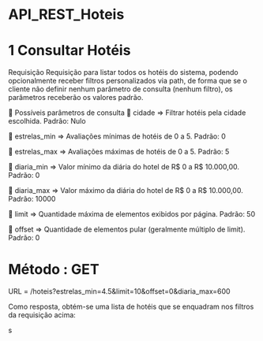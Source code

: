 # API_REST_Hoteis

# 1 Consultar Hotéis

Requisição
Requisição para listar todos os hotéis do sistema, podendo opcionalmente receber filtros personalizados via path, de forma que se o cliente não definir nenhum parâmetro de consulta (nenhum filtro), os parâmetros receberão os valores padrão. 

	Possíveis parâmetros de consulta
	cidade ⇒ Filtrar hotéis pela cidade escolhida. Padrão: Nulo 

	estrelas_min ⇒ Avaliações mínimas de hotéis de 0 a 5. Padrão: 0

	estrelas_max ⇒ Avaliações máximas de hotéis de 0 a 5. Padrão: 5

	diaria_min ⇒ Valor mínimo da diária do hotel de R$ 0 a R$ 10.000,00. Padrão: 0

	diaria_max ⇒ Valor máximo da diária do hotel de R$ 0 a R$ 10.000,00. Padrão: 10000

	limit ⇒ Quantidade máxima de elementos exibidos por página. Padrão: 50

	offset ⇒ Quantidade de elementos pular (geralmente múltiplo de limit). Padrão: 0

# Método : GET

URL = /hoteis?estrelas_min=4.5&limit=10&offset=0&diaria_max=600

Como resposta, obtém-se uma lista de hotéis que se enquadram nos filtros da requisição acima:

s
